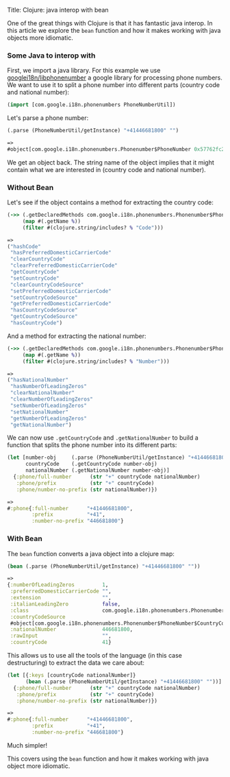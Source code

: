 Title: Clojure: java interop with bean

One of the great things with Clojure is that it has fantastic java interop. In this article we explore the `bean` function and how it makes working with java objects more idiomatic.

### Some Java to interop with

First, we import a java library. For this example we use  [googlei18n/libphonenumber](https://github.com/googlei18n/libphonenumber/tree/master/java/libphonenumber/src/com/google/i18n/phonenumbers) a google library for processing phone numbers. We want to use it to split a phone number into  different parts (country code and national number):

```Clojure
(import [com.google.i18n.phonenumbers PhoneNumberUtil])
```

Let's parse a phone number:

```Clojure
(.parse (PhoneNumberUtil/getInstance) "+41446681800" "")

=>
#object[com.google.i18n.phonenumbers.Phonenumber$PhoneNumber 0x57762fc2 "Country Code: 41 National Number: 446681800"]
```

We get an object back. The string name of the object implies that it might contain what we are interested in (country code and national number).

### Without Bean

Let's see if the object contains a method for extracting the country code:

```Clojure
(->> (.getDeclaredMethods com.google.i18n.phonenumbers.Phonenumber$PhoneNumber)
     (map #(.getName %))
     (filter #(clojure.string/includes? % "Code")))

=>
("hashCode"
 "hasPreferredDomesticCarrierCode"
 "clearCountryCode"
 "clearPreferredDomesticCarrierCode"
 "getCountryCode"
 "setCountryCode"
 "clearCountryCodeSource"
 "setPreferredDomesticCarrierCode"
 "setCountryCodeSource"
 "getPreferredDomesticCarrierCode"
 "hasCountryCodeSource"
 "getCountryCodeSource"
 "hasCountryCode")
```

And a method for extracting the national number:

```Clojure
(->> (.getDeclaredMethods com.google.i18n.phonenumbers.Phonenumber$PhoneNumber)
     (map #(.getName %))
     (filter #(clojure.string/includes? % "Number")))

=>
("hasNationalNumber"
 "hasNumberOfLeadingZeros"
 "clearNationalNumber"
 "clearNumberOfLeadingZeros"
 "setNumberOfLeadingZeros"
 "setNationalNumber"
 "getNumberOfLeadingZeros"
 "getNationalNumber")
 ```

We can now use `.getCountryCode` and `.getNationalNumber` to build a function that splits the phone number into its different parts:

```Clojure
(let [number-obj     (.parse (PhoneNumberUtil/getInstance) "+41446681800" "")
      countryCode    (.getCountryCode number-obj)
      nationalNumber (.getNationalNumber number-obj)]
  {:phone/full-number      (str "+" countryCode nationalNumber)
   :phone/prefix           (str "+" countryCode)
   :phone/number-no-prefix (str nationalNumber)})

=>
#:phone{:full-number      "+41446681800",
        :prefix           "+41",
        :number-no-prefix "446681800"}
```

### With Bean

The `bean` function converts a java object into a clojure map:

```Clojure
(bean (.parse (PhoneNumberUtil/getInstance) "+41446681800" ""))

=>
{:numberOfLeadingZeros         1,
 :preferredDomesticCarrierCode "",
 :extension                    "",
 :italianLeadingZero           false,
 :class                        com.google.i18n.phonenumbers.Phonenumber$PhoneNumber,
 :countryCodeSource
 #object[com.google.i18n.phonenumbers.Phonenumber$PhoneNumber$CountryCodeSource 0x2724e628 "UNSPECIFIED"],
 :nationalNumber               446681800,
 :rawInput                     "",
 :countryCode                  41}
```

This allows us to use all the tools of the language (in this case destructuring) to extract the data we care about:

```Clojure
(let [{:keys [countryCode nationalNumber]}
      (bean (.parse (PhoneNumberUtil/getInstance) "+41446681800" ""))]
  {:phone/full-number      (str "+" countryCode nationalNumber)
   :phone/prefix           (str "+" countryCode)
   :phone/number-no-prefix (str nationalNumber)})

=>
#:phone{:full-number      "+41446681800",
        :prefix           "+41",
        :number-no-prefix "446681800"}
```

Much simpler!

This covers using the `bean` function and how it makes working with java object more idiomatic.
